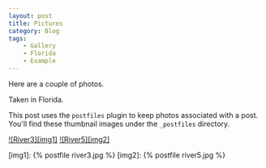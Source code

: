 ```yaml
---
layout: post
title: Pictures
category: Blog
tags:
    - Gallery
    - Florida
    - Example
---
```


Here are a couple of photos.

<aside>Taken in Florida.</aside>

This post uses the `postfiles` plugin to keep photos associated with a post.
You'll find these thumbnail images under the `_postfiles` directory.

[![River3][img1]][1]
[![River5][img2]][2]

[img1]: {% postfile river3.jpg %}
[img2]: {% postfile river5.jpg %}

[1]:http://www.flickr.com/photos/mrwerewulf/3915123490/in/set-72157622353666702/
[2]:http://www.flickr.com/photos/mrwerewulf/3915123652/in/set-72157622353666702/
